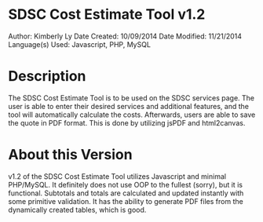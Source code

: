 SDSC Cost Estimate Tool v1.2
=============================

Author: Kimberly Ly
Date Created: 10/09/2014
Date Modified: 11/21/2014
Language(s) Used: Javascript, PHP, MySQL

Description
=============================

The SDSC Cost Estimate Tool is to be used on the SDSC services page. The user is able to enter their desired services and additional features, and the tool will automatically calculate the costs. Afterwards, users are able to save the quote in PDF format. This is done by utilizing jsPDF and html2canvas. 

About this Version
=============================

v1.2 of the SDSC Cost Estimate Tool utilizes Javascript and minimal PHP/MySQL. It definitely does not use OOP to the fullest (sorry), but it is functional. Subtotals and totals are calculated and updated instantly with some primitive validation. It has the ability to generate PDF files from the dynamically created tables, which is good. 
